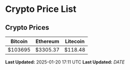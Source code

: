 # Crypto Price List

## Crypto Prices
| Bitcoin | Ethereum | Litecoin |
| ------- | -------- | -------- |
| $103695 | $3305.37 | $118.48 |
**Last Updated:** 2025-01-20 17:11 UTC
**Last Updated:** $DATE$

